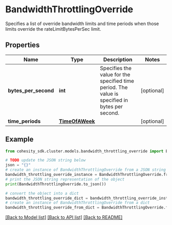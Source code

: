 # BandwidthThrottlingOverride

Specifies a list of override bandwidth limits and time periods when those limits override the rateLimitBytesPerSec limit.

## Properties

Name | Type | Description | Notes
------------ | ------------- | ------------- | -------------
**bytes_per_second** | **int** | Specifies the value for the specified time period. The value is specified in bytes per second. | [optional] 
**time_periods** | [**TimeOfAWeek**](TimeOfAWeek.md) |  | [optional] 

## Example

```python
from cohesity_sdk.cluster.models.bandwidth_throttling_override import BandwidthThrottlingOverride

# TODO update the JSON string below
json = "{}"
# create an instance of BandwidthThrottlingOverride from a JSON string
bandwidth_throttling_override_instance = BandwidthThrottlingOverride.from_json(json)
# print the JSON string representation of the object
print(BandwidthThrottlingOverride.to_json())

# convert the object into a dict
bandwidth_throttling_override_dict = bandwidth_throttling_override_instance.to_dict()
# create an instance of BandwidthThrottlingOverride from a dict
bandwidth_throttling_override_from_dict = BandwidthThrottlingOverride.from_dict(bandwidth_throttling_override_dict)
```
[[Back to Model list]](../README.md#documentation-for-models) [[Back to API list]](../README.md#documentation-for-api-endpoints) [[Back to README]](../README.md)


